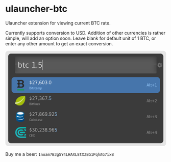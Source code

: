 # ulauncher-btc
Ulauncher extension for viewing current BTC rate.

Currently supports conversion to USD. Addition of other currencies is rather simple, will add an option soon. Leave blank for default unit of 1 BTC, or enter any other amount to get an exact conversion.

![ulauncher-btc extension screenshot](screenshot.png)

Buy me a beer: `1noam7B3gSY4LHAXL8tXZBG1PqhAG7ixB`
